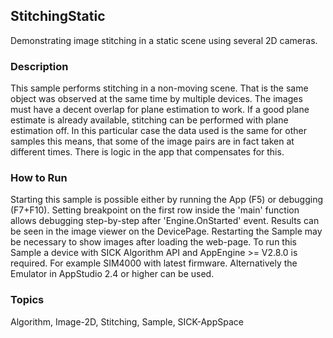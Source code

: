 ## StitchingStatic
Demonstrating image stitching in a static scene using several 2D cameras.
### Description
This sample performs stitching in a non-moving scene. That is the same object was observed at the same time by multiple devices. The images must have a decent overlap for plane estimation to work. If a good plane estimate is already available, stitching can be performed with plane estimation off.
In this particular case the data used is the same for other samples this means, that some of the image pairs are in fact taken at different times. There is
logic in the app that compensates for this.

### How to Run
Starting this sample is possible either by running the App (F5) or debugging (F7+F10). Setting breakpoint on the first row inside the 'main' function allows debugging step-by-step after 'Engine.OnStarted' event. Results can be seen in the image viewer on the DevicePage. Restarting the Sample may be necessary to show images after loading the web-page.
To run this Sample a device with SICK Algorithm API and AppEngine >= V2.8.0 is required. For example SIM4000 with latest firmware. Alternatively the Emulator in AppStudio 2.4 or higher can be used.

### Topics
Algorithm, Image-2D, Stitching, Sample, SICK-AppSpace
